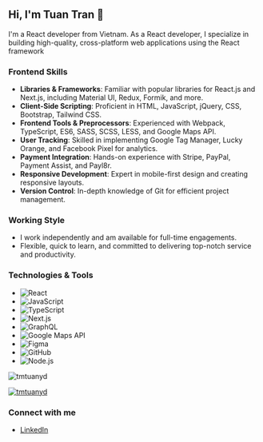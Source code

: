 ## Hi, I'm Tuan Tran 👋
I'm a React developer from Vietnam. As a React developer, I specialize in building high-quality, cross-platform web applications using the React framework

### Frontend Skills
- **Libraries & Frameworks**: Familiar with popular libraries for React.js and Next.js, including Material UI, Redux, Formik, and more.
- **Client-Side Scripting**: Proficient in HTML, JavaScript, jQuery, CSS, Bootstrap, Tailwind CSS.
- **Frontend Tools & Preprocessors**: Experienced with Webpack, TypeScript, ES6, SASS, SCSS, LESS, and Google Maps API.
- **User Tracking**: Skilled in implementing Google Tag Manager, Lucky Orange, and Facebook Pixel for analytics.
- **Payment Integration**: Hands-on experience with Stripe, PayPal, Payment Assist, and Payl8r.
- **Responsive Development**: Expert in mobile-first design and creating responsive layouts.
- **Version Control**: In-depth knowledge of Git for efficient project management.

### Working Style
- I work independently and am available for full-time engagements.
- Flexible, quick to learn, and committed to delivering top-notch service and productivity.
  
### Technologies & Tools
- ![React](https://img.shields.io/badge/-React-61DAFB?logo=react&logoColor=white)
- ![JavaScript](https://img.shields.io/badge/-JavaScript-F7DF1E?logo=javascript&logoColor=black)
- ![TypeScript](https://img.shields.io/badge/-TypeScript-007ACC?logo=typescript&logoColor=white)
- ![Next.js](https://img.shields.io/badge/-Next.js-000000?logo=next.js&logoColor=white)
- ![GraphQL](https://img.shields.io/badge/-GraphQL-E10098?logo=graphql&logoColor=white)
- ![Google Maps API](https://img.shields.io/badge/-Google%20Maps%20API-4285F4?logo=google-maps&logoColor=white)
- ![Figma](https://img.shields.io/badge/-Figma-F24E1E?logo=figma&logoColor=white)
- ![GitHub](https://img.shields.io/badge/-GitHub-181717?logo=github&logoColor=white)
- ![Node.js](https://img.shields.io/badge/-Node.js-339933?logo=node.js&logoColor=white)

<p align="left"> <img src="https://komarev.com/ghpvc/?username=tmtuanyd&label=Profile%20views&color=0e75b6&style=flat" alt="tmtuanyd" /> </p>

<p align="left"> <a href="https://github.com/ryo-ma/github-profile-trophy"><img src="https://github-profile-trophy.vercel.app/?username=tmtuanyd" alt="tmtuanyd" /></a> </p>

### Connect with me
- [LinkedIn](https://www.linkedin.com/in/tuan-tran-71ba90191/)
<!--
**tmtuanyd/tmtuanyd** is a ✨ _special_ ✨ repository because its `README.md` (this file) appears on your GitHub profile.

Here are some ideas to get you started:

- 🔭 I’m currently working on ...
- 🌱 I’m currently learning ...
- 👯 I’m looking to collaborate on ...
- 🤔 I’m looking for help with ...
- 💬 Ask me about ...
- 📫 How to reach me: ...
- 😄 Pronouns: ...
- ⚡ Fun fact: ...
-->

